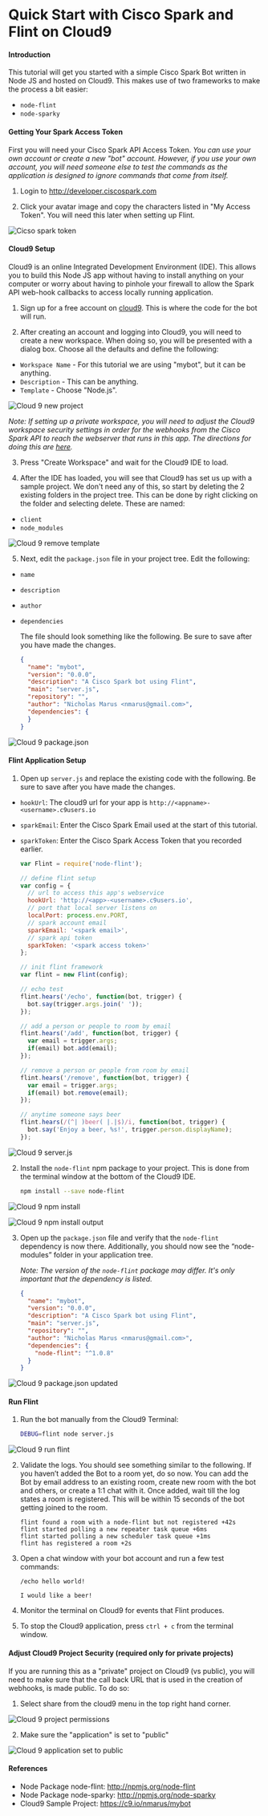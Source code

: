 # Quick Start with Cisco Spark and Flint on Cloud9

#### Introduction
This tutorial will get you started with a simple Cisco Spark Bot written in Node JS and hosted on Cloud9. This makes use of two frameworks to make the process a bit easier:

  * `node-flint`
  * `node-sparky`

#### Getting Your Spark Access Token
First you will need your Cisco Spark API Access Token. *You can use your own account or create a new "bot" account. However, if you use your own account, you will need someone else to test the commands as the application is designed to ignore commands that come from itself.*

1. Login to http://developer.ciscospark.com

2. Click your avatar image and copy the characters listed in "My Access Token". You will need this later when setting up Flint.

  ![Cicso spark token](https://raw.githubusercontent.com/nmarus/flint/master/quickstart/ciscospark.com.01.jpg)

#### Cloud9 Setup
Cloud9 is an online Integrated Development Environment (IDE). This allows you to build this Node JS app without having to install anything on your computer or worry about having to pinhole your firewall to allow the Spark API web-hook callbacks to access locally running application.

1. Sign up for a free account on [cloud9](http://c9.io). This is where the code for the bot will run.

2. After creating an account and logging into Cloud9, you will need to create a new workspace. When doing so, you will be presented with a dialog box. Choose all the defaults and define the following:

  * `Workspace Name` - For this tutorial we are using "mybot", but it can be anything.
  * `Description` - This can be anything.
  * `Template` - Choose "Node.js".

  ![Cloud 9 new project](https://raw.githubusercontent.com/nmarus/flint/master/quickstart/c9.io.01.jpg)

  *Note: If setting up a private workspace, you will need to adjust the Cloud9 workspace security settings in order for the webhooks from the Cisco Spark API to reach the webserver that runs in this app. The directions for doing this are [here](https://github.com/nmarus/flint/tree/master/quickstart#adjust-cloud9-project-security-required-only-for-private-projects).*

3. Press "Create Workspace" and wait for the Cloud9 IDE to load.

4. After the IDE has loaded, you will see that Cloud9 has set us up with a sample project. We don't need any of this, so start by deleting the 2 existing folders in the project tree. This can be done by right clicking on the folder and selecting delete. These are named:

  * `client`
  * `node_modules`

  ![Cloud 9 remove template](https://raw.githubusercontent.com/nmarus/flint/master/quickstart/c9.io.02.jpg)

5. Next, edit the `package.json` file in your project tree. Edit the following:

  * `name`
  * `description`
  * `author`
  * `dependencies`

    The file should look something like the following. Be sure to save after you have made the changes.

    ```json
    {
      "name": "mybot",
      "version": "0.0.0",
      "description": "A Cisco Spark bot using Flint",
      "main": "server.js",
      "repository": "",
      "author": "Nicholas Marus <nmarus@gmail.com>",
      "dependencies": {
      }
    }
    ```

  ![Cloud 9 package.json](https://raw.githubusercontent.com/nmarus/flint/master/quickstart/c9.io.03.jpg)

#### Flint Application Setup

1. Open up `server.js` and replace the existing code with the following. Be sure to save after you have made the changes.

 * `hookUrl`: The cloud9 url for your app is `http://<appname>-<username>.c9users.io`
 * `sparkEmail`: Enter the Cisco Spark Email used at the start of this tutorial.
 * `sparkToken`: Enter the Cisco Spark Access Token that you recorded earlier.

    ```js
    var Flint = require('node-flint');

    // define flint setup
    var config = {
      // url to access this app's webservice
      hookUrl: 'http://<app>-<username>.c9users.io',
      // port that local server listens on
      localPort: process.env.PORT,
      // spark account email
      sparkEmail: '<spark email>',
      // spark api token
      sparkToken: '<spark access token>'
    };

    // init flint framework
    var flint = new Flint(config);

    // echo test
    flint.hears('/echo', function(bot, trigger) {
      bot.say(trigger.args.join(' '));
    });

    // add a person or people to room by email
    flint.hears('/add', function(bot, trigger) {
      var email = trigger.args;
      if(email) bot.add(email);
    });

    // remove a person or people from room by email
    flint.hears('/remove', function(bot, trigger) {
      var email = trigger.args;
      if(email) bot.remove(email);
    });

    // anytime someone says beer
    flint.hears(/(^| )beer( |.|$)/i, function(bot, trigger) {
      bot.say('Enjoy a beer, %s!', trigger.person.displayName);
    });
    ```

  ![Cloud 9 server.js](https://raw.githubusercontent.com/nmarus/flint/master/quickstart/c9.io.04.jpg)

2. Install the `node-flint` npm package to your project. This is done from the terminal window at the bottom of the Cloud9 IDE.

    ```bash
    npm install --save node-flint
    ```

  ![Cloud 9 npm install](https://raw.githubusercontent.com/nmarus/flint/master/quickstart/c9.io.05.jpg)

  ![Cloud 9 npm install output](https://raw.githubusercontent.com/nmarus/flint/master/quickstart/c9.io.06.jpg)

3. Open up the `package.json` file and verify that the `node-flint` dependency is now there. Additionally, you should now see the “node-modules” folder in your application tree.

    *Note: The version of the `node-flint` package may differ. It's only important that the dependency is listed.*

    ```json
    {
      "name": "mybot",
      "version": "0.0.0",
      "description": "A Cisco Spark bot using Flint",
      "main": "server.js",
      "repository": "",
      "author": "Nicholas Marus <nmarus@gmail.com>",
      "dependencies": {
        "node-flint": "^1.0.8"
      }
    }
    ```

  ![Cloud 9 package.json updated](https://raw.githubusercontent.com/nmarus/flint/master/quickstart/c9.io.07.jpg)

#### Run Flint

1. Run the bot manually from the Cloud9 Terminal:

    ```bash
    DEBUG=flint node server.js
    ```

  ![Cloud 9 run flint](https://raw.githubusercontent.com/nmarus/flint/master/quickstart/c9.io.08.jpg)

2. Validate the logs. You should see something similar to the following. If you haven’t added the Bot to a room yet, do so now. You can add the Bot by email address to an existing room, create new room with the bot and others, or create a 1:1 chat with it. Once added, wait till the log states a room is registered. This will be within 15 seconds of the bot getting joined to the room. 

    ```
    flint found a room with a node-flint but not registered +42s
    flint started polling a new repeater task queue +6ms
    flint started polling a new scheduler task queue +1ms
    flint has registered a room +2s
    ```

3. Open a chat window with your bot account and run a few test commands:

    ```
    /echo hello world!
    ```

    ```
    I would like a beer!
    ```

4. Monitor the terminal on Cloud9 for events that Flint produces.

5. To stop the Cloud9 application, press `ctrl + c` from the terminal window.

#### Adjust Cloud9 Project Security (required only for private projects)

If you are running this as a "private" project on Cloud9 (vs public), you will need to make sure that the call back URL that is used in the creation of webhooks, is made public. To do so:

1. Select share from the cloud9 menu in the top right hand corner.

  ![Cloud 9 project permissions](https://raw.githubusercontent.com/nmarus/flint/master/quickstart/c9.io.09.jpg)

2. Make sure the "application" is set to "public"

  ![Cloud 9 application set to public](https://raw.githubusercontent.com/nmarus/flint/master/quickstart/c9.io.10.jpg)

#### References

- Node Package node-flint: http://npmjs.org/node-flint
- Node Package node-sparky: http://npmjs.org/node-sparky
- Cloud9 Sample Project: https://c9.io/nmarus/mybot

